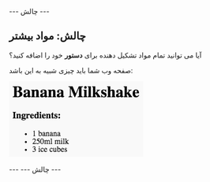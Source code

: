 \--- چالش \---

## چالش: مواد بیشتر

آیا می توانید تمام مواد تشکیل دهنده برای **دستور** خود را اضافه کنید؟

صفحه وب شما باید چیزی شبیه به این باشد:

![تصویری](images/recipe-more-ingredients.png)

\--- \--- چالش \---